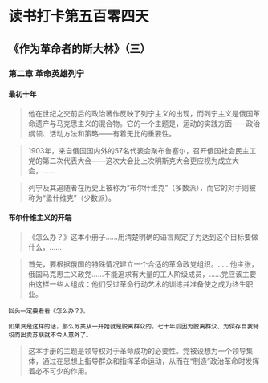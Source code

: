 # 读书打卡第五百零四天
## 《作为革命者的斯大林》（三）
### 第二章 革命英雄列宁
#### 最初十年

> 他在世纪之交前后的政治著作反映了列宁主义的出现，而列宁主义是俄国革命遗产与马克思主义的混合物。它的一个主题是，运动的实践方面——政治纲领、活动方法和策略——有着无比的重要性。

> 1903年，来自俄国国内外的57名代表会聚布鲁塞尔，召开俄国社会民主工党的第二次代表大会——这次大会比上次明斯克大会更应视为成立大会，……

> 列宁及其追随者在历史上被称为“布尔什维克”（多数派），而它的对手则被称为“孟什维克”（少数派）。

#### 布尔什维主义的开端

> 《怎么办？》这本小册子……用清楚明确的语言规定了为达到这个目标要做什么，……

> 首先，要根据俄国的特殊情况建立一个合适的革命政党组织。……他主张，俄国马克思主义政党……不能追求有大量的工人阶级成员，……党应该主要由这样一些人组成：他们受过革命行动艺术的训练并准备使之成为终生职业。
```
回头一定要看看《怎么办？》。

如果真是这样的话，那么苏共从一开始就是脱离群众的，七十年后因为脱离群众、为保存自我特权而出卖苏联就不令人意外了。
```
> 这本手册的主题是领导权对于革命成功的必要性。党被设想为一个领导集体，通过在思想上指导群众和指挥革命运动，从而在“制造”政治革命时发挥着必不可少的作用。